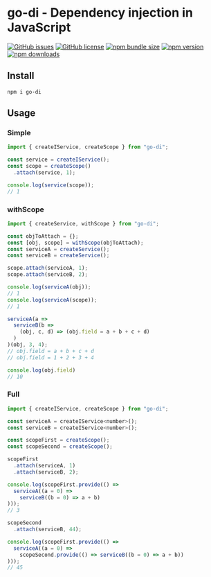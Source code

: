# go-di - Dependency injection in JavaScript

[![GitHub issues](https://img.shields.io/github/issues/Wroud/go-di.svg)](https://github.com/Wroud/go-di/issues)
[![GitHub license](https://img.shields.io/github/license/Wroud/go-di.svg)](https://github.com/Wroud/go-di/blob/master/LICENSE)
[![npm bundle size](https://img.shields.io/bundlephobia/minzip/go-di)](https://bundlephobia.com/result?p=go-di)
[![npm version](https://img.shields.io/npm/v/go-di.svg)](https://www.npmjs.com/package/go-di)
[![npm downloads](https://img.shields.io/npm/dm/go-di.svg)](https://www.npmjs.com/package/go-di)

## Install
```
npm i go-di
```

## Usage
### Simple
```js
import { createIService, createScope } from "go-di";

const service = createIService();
const scope = createScope()
  .attach(service, 1);

console.log(service(scope));
// 1
```

### withScope
```js
import { createService, withScope } from "go-di";

const objToAttach = {};
const [obj, scope] = withScope(objToAttach);
const serviceA = createService();
const serviceB = createService();

scope.attach(serviceA, 1);
scope.attach(serviceB, 2);

console.log(serviceA(obj));
// 1
console.log(serviceA(scope));
// 1

serviceA(a => 
  serviceB(b => 
    (obj, c, d) => (obj.field = a + b + c + d)
  )
)(obj, 3, 4);
// obj.field = a + b + c + d
// obj.field = 1 + 2 + 3 + 4

console.log(obj.field)
// 10
```

### Full
```js
import { createIService, createScope } from "go-di";

const serviceA = createIService<number>();
const serviceB = createIService<number>();

const scopeFirst = createScope();
const scopeSecond = createScope();

scopeFirst
  .attach(serviceA, 1)
  .attach(serviceB, 2);

console.log(scopeFirst.provide(() =>
  serviceA((a = 0) =>
    serviceB((b = 0) => a + b)
)));
// 3

scopeSecond
  .attach(serviceB, 44);

console.log(scopeFirst.provide(() =>
  serviceA((a = 0) =>
    scopeSecond.provide(() => serviceB((b = 0) => a + b))
)));
// 45
```

